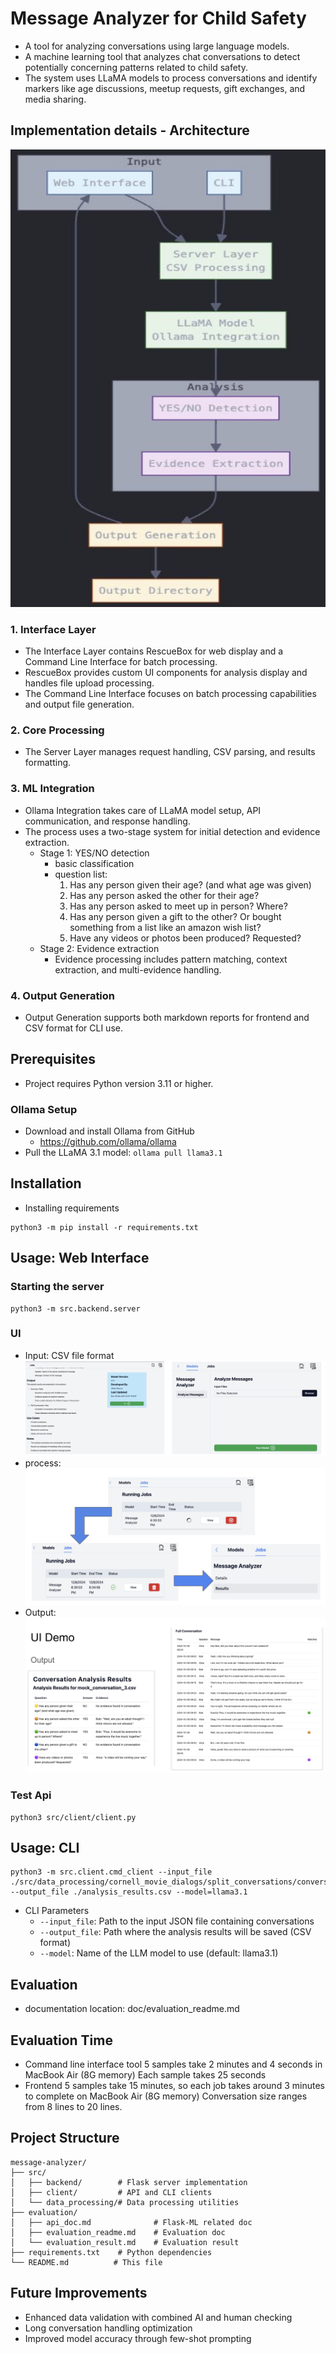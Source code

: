 # Message Analyzer for Child Safety
* A tool for analyzing conversations using large language models.
* A machine learning tool that analyzes chat conversations to detect potentially concerning patterns related to child safety. 
* The system uses LLaMA models to process conversations and identify markers like age discussions, meetup requests, gift exchanges, and media sharing.


## Implementation details - Architecture
![architecture](./images/architecture.jpeg)

### 1. Interface Layer
* The Interface Layer contains RescueBox for web display and a Command Line Interface for batch processing.
* RescueBox provides custom UI components for analysis display and handles file upload processing.
* The Command Line Interface focuses on batch processing capabilities and output file generation.

### 2. Core Processing
* The Server Layer manages request handling, CSV parsing, and results formatting.

### 3. ML Integration
* Ollama Integration takes care of LLaMA model setup, API communication, and response handling.
* The process uses a two-stage system for initial detection and evidence extraction.
  * Stage 1: YES/NO detection
    * basic classification
    * question list:
      1. Has any person given their age? (and what age was given)
      2. Has any person asked the other for their age?
      3. Has any person asked to meet up in person? Where?
      4. Has any person given a gift to the other? Or bought something from a list like an amazon wish list?
      5. Have any videos or photos been produced? Requested?
  * Stage 2: Evidence extraction
    * Evidence processing includes pattern matching, context extraction, and multi-evidence handling.

### 4. Output Generation
* Output Generation supports both markdown reports for frontend and CSV format for CLI use.

## Prerequisites
* Project requires Python version 3.11 or higher. 

### Ollama Setup
* Download and install Ollama from GitHub
  * https://github.com/ollama/ollama
* Pull the LLaMA 3.1 model: `ollama pull llama3.1`

## Installation
* Installing requirements
```
python3 -m pip install -r requirements.txt
```

## Usage: Web Interface
### Starting the server
```
python3 -m src.backend.server
```

### UI
* Input: CSV file format
![ui input image](./images/ui_demo_1.jpeg)
* process: 
![ui process image](./images/ui_demo_2.jpeg)
* Output: 
![ui ouput image](./images/ui_demo_3.jpeg)

### Test Api
```
python3 src/client/client.py
```

## Usage: CLI
```
python3 -m src.client.cmd_client --input_file ./src/data_processing/cornell_movie_dialogs/split_conversations/conversations_part_000.json --output_file ./analysis_results.csv --model=llama3.1 
```
* CLI Parameters
  * `--input_file`: Path to the input JSON file containing conversations
  * `--output_file`: Path where the analysis results will be saved (CSV format)
  * `--model`: Name of the LLM model to use (default: llama3.1)

## Evaluation
* documentation location: doc/evaluation_readme.md

## Evaluation Time
* Command line interface tool 
5 samples take 2 minutes and 4 seconds in MacBook Air (8G memory)
Each sample takes 25 seconds
* Frontend
5 samples take 15 minutes, so each job takes around 3 minutes to complete on MacBook Air (8G memory)
Conversation size ranges from 8 lines to 20 lines.  


## Project Structure
```
message-analyzer/
├── src/
│   ├── backend/        # Flask server implementation
│   ├── client/         # API and CLI clients
│   └── data_processing/# Data processing utilities
├── evaluation/
│   ├── api_doc.md              # Flask-ML related doc
│   ├── evaluation_readme.md    # Evaluation doc
│   └── evaluation_result.md    # Evaluation result
├── requirements.txt    # Python dependencies
└── README.md          # This file
```

## Future Improvements
* Enhanced data validation with combined AI and human checking
* Long conversation handling optimization
* Improved model accuracy through few-shot prompting
